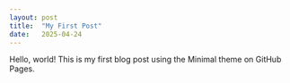 ```yaml
---
layout: post
title:  "My First Post"
date:   2025-04-24
---
```

Hello, world! This is my first blog post using the Minimal theme on GitHub Pages.
